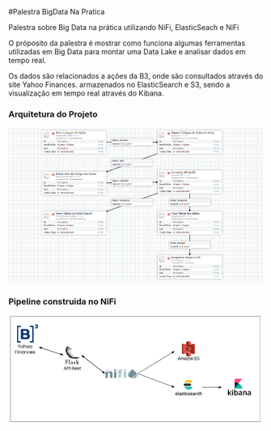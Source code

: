 #Palestra BigData Na Pratica

Palestra sobre Big Data na prática utilizando NiFi, ElasticSeach e NiFi

O próposito da palestra é mostrar como funciona algumas ferramentas utilizadas em Big Data para montar uma Data Lake e analisar dados em tempo real.

Os dados são relacionados a ações da B3, onde são consultados através do site Yahoo Finances. armazenados no ElasticSearch e S3, sendo a visualização em tempo real através do Kibana.


### Arquitetura do Projeto
![alt text](https://github.com/cicerojmm/palestraBigDataNaPratica/blob/main/images/pipeline-nifi.png?raw=true)

### Pipeline construida no NiFi
![alt text](https://github.com/cicerojmm/palestraBigDataNaPratica/blob/main/images/arquitetura-projeto.png?raw=true)
